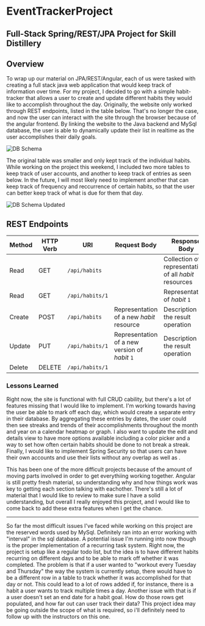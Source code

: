 # EventTrackerProject

## Full-Stack Spring/REST/JPA Project for Skill Distillery


## Overview
To wrap up our material on JPA/REST/Angular, each of us were tasked with creating a full stack java web application that would keep track of information over time. For my project, I decided to go with a simple habit-tracker that allows a user to create and update different habits they would like to accomplish throughout the day. Originally, the website only worked through REST endpoints, listed in the table below. That's no longer the case, and now the user can interact with the site through the browser because of the angular frontend. By linking the website to the Java backend and MySql database, the user is able to dynamically update their list in realtime as the user accomplishes their daily goals.

![DB Schema](https://user-images.githubusercontent.com/23006320/127801588-96f3dd68-f7f8-4ae7-92d8-5b1a6984be16.png)

The original table was smaller and only kept track of the individual habits. While working on the project this weekend, I included two more tables to keep track of user accounts, and another to keep track of entries as seen below. In the future, I will most likely need to implement another that can keep track of frequency and reccurrence of certain habits, so that the user can better keep track of what is due for them that day. 

![DB Schema Updated](https://user-images.githubusercontent.com/23006320/129566691-e9144f63-948e-47dc-a482-ba7564caa49c.png)


## REST Endpoints
<!-- markdown tables -->
| Method   | HTTP Verb | URI               | Request Body | Response Body |
|----------|-----------|-------------------|--------------|---------------|
| Read     | GET       | `/api/habits`     |              | Collection of representations of all _habit_ resources |
| Read     | GET       | `/api/habits/1`   |              | Representation of _habit_ `1` |
| Create   | POST      | `/api/habits`     | Representation of a new _habit_ resource | Description of the result operation |
| Update   | PUT       | `/api/habits/1`   | Representation of a new version of _habit_ `1` | Description of the result operation |
| Delete   | DELETE    | `/api/habits/1`   |              | |


### Lessons Learned
Right now, the site is functional with full CRUD cability, but there's a lot of features missing that I would like to implement. I'm working towards having the user be able to mark off each day, which would create a separate entry in their database. By aggregating these entries by dates, the user could then see streaks and trends of their accomplishments throughout the month and year on a calendar heatmap or graph. I also want to update the edit and details view to have more options available including a color picker and a way to set how often certain habits should be done to not break a streak. Finally, I would like to implement Spring Security so that users can have their own accounts and use their lists without any overlap as well as . 

This has been one of the more difficult projects because of the amount of moving parts involved in order to get everythiing working together. Angular is still pretty fresh material, so understanding why and how things work was key to getting each section talking with eachother. There's still a lot of material that I would like to review to make sure I have a solid understanding, but overall I really enjoyed this project, and I would like to come back to add these extra features when I get the chance. 

---

So far the most difficult issues I've faced while working on this project are the reserved words used by MySql. Definitely ran into an error working with "interval" in the sql database.
A potential issue I'm running into now though is the proper implementation of a recurring task system. Right now, the project is setup like a regular todo list, but the idea is to have different habits recurring on different days and to be able to mark off whether it was completed. The problem is that if a user wanted to "workout every Tuesday and Thursday" the way the system is currently setup, there would have to be a different row in a table to track whether it was accomplished for that day or not. This could lead to a lot of rows added if, for instance, there is a habit a user wants to track multiple times a day. Another issue with that is if a user doesn't set an end date for a habit goal. How do those rows get populated, and how far out can user track their data? This project idea may be going outside the scope of what is required, so i'll definitely need to follow up with the instructors on this one.
